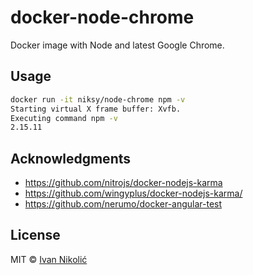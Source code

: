 # docker-node-chrome

Docker image with Node and latest Google Chrome.

## Usage

```sh
docker run -it niksy/node-chrome npm -v
Starting virtual X frame buffer: Xvfb.
Executing command npm -v
2.15.11
```

## Acknowledgments

* https://github.com/nitrojs/docker-nodejs-karma
* https://github.com/wingyplus/docker-nodejs-karma/
* https://github.com/nerumo/docker-angular-test

## License

MIT © [Ivan Nikolić](http://ivannikolic.com)

